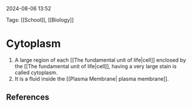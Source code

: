 2024-08-06 13:52

Tags: [[School]], [[Biology]]


# Cytoplasm
1. A large region of each [[The fundamental unit of life|cell]] enclosed by the [[The fundamental unit of life|cell]], having a very large stain is called cytoplasm.
2. It is a fluid inside the [[Plasma Membrane| plasma membrane]].


## References
